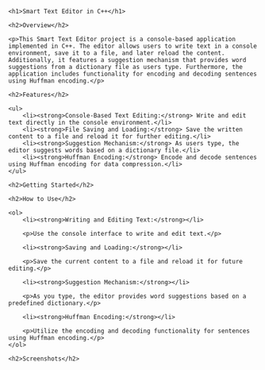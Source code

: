<!DOCTYPE html>
<html lang="en">
<head>
    <meta charset="UTF-8">
    <meta name="viewport" content="width=device-width, initial-scale=1.0">
    <title>Smart Text Editor in C++</title>
</head>
<body>

    <h1>Smart Text Editor in C++</h1>

    <h2>Overview</h2>

    <p>This Smart Text Editor project is a console-based application implemented in C++. The editor allows users to write text in a console environment, save it to a file, and later reload the content. Additionally, it features a suggestion mechanism that provides word suggestions from a dictionary file as users type. Furthermore, the application includes functionality for encoding and decoding sentences using Huffman encoding.</p>

    <h2>Features</h2>

    <ul>
        <li><strong>Console-Based Text Editing:</strong> Write and edit text directly in the console environment.</li>
        <li><strong>File Saving and Loading:</strong> Save the written content to a file and reload it for further editing.</li>
        <li><strong>Suggestion Mechanism:</strong> As users type, the editor suggests words based on a dictionary file.</li>
        <li><strong>Huffman Encoding:</strong> Encode and decode sentences using Huffman encoding for data compression.</li>
    </ul>

    <h2>Getting Started</h2>

    <h2>How to Use</h2>

    <ol>
        <li><strong>Writing and Editing Text:</strong></li>

        <p>Use the console interface to write and edit text.</p>

        <li><strong>Saving and Loading:</strong></li>

        <p>Save the current content to a file and reload it for future editing.</p>

        <li><strong>Suggestion Mechanism:</strong></li>

        <p>As you type, the editor provides word suggestions based on a predefined dictionary.</p>

        <li><strong>Huffman Encoding:</strong></li>

        <p>Utilize the encoding and decoding functionality for sentences using Huffman encoding.</p>
    </ol>

    <h2>Screenshots</h2>

</body>
</html>
